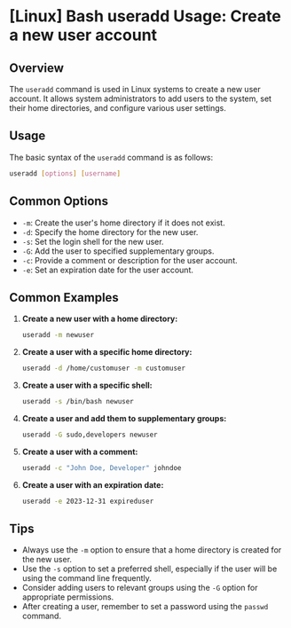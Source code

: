 # [Linux] Bash useradd Usage: Create a new user account

## Overview
The `useradd` command is used in Linux systems to create a new user account. It allows system administrators to add users to the system, set their home directories, and configure various user settings.

## Usage
The basic syntax of the `useradd` command is as follows:

```bash
useradd [options] [username]
```

## Common Options
- `-m`: Create the user's home directory if it does not exist.
- `-d`: Specify the home directory for the new user.
- `-s`: Set the login shell for the new user.
- `-G`: Add the user to specified supplementary groups.
- `-c`: Provide a comment or description for the user account.
- `-e`: Set an expiration date for the user account.

## Common Examples

1. **Create a new user with a home directory:**
   ```bash
   useradd -m newuser
   ```

2. **Create a user with a specific home directory:**
   ```bash
   useradd -d /home/customuser -m customuser
   ```

3. **Create a user with a specific shell:**
   ```bash
   useradd -s /bin/bash newuser
   ```

4. **Create a user and add them to supplementary groups:**
   ```bash
   useradd -G sudo,developers newuser
   ```

5. **Create a user with a comment:**
   ```bash
   useradd -c "John Doe, Developer" johndoe
   ```

6. **Create a user with an expiration date:**
   ```bash
   useradd -e 2023-12-31 expireduser
   ```

## Tips
- Always use the `-m` option to ensure that a home directory is created for the new user.
- Use the `-s` option to set a preferred shell, especially if the user will be using the command line frequently.
- Consider adding users to relevant groups using the `-G` option for appropriate permissions.
- After creating a user, remember to set a password using the `passwd` command.